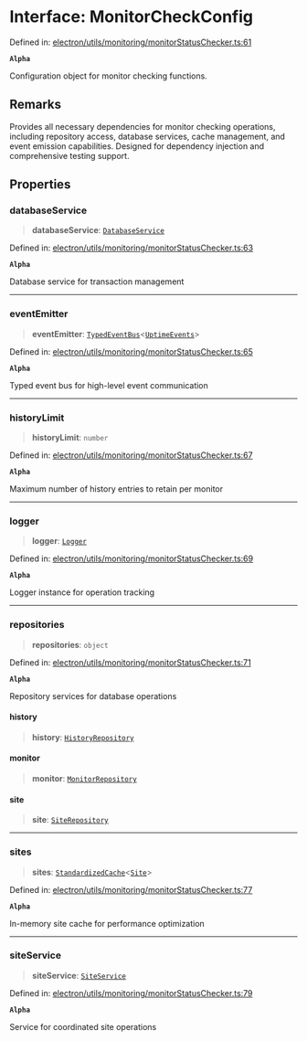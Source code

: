 # Interface: MonitorCheckConfig

Defined in: [electron/utils/monitoring/monitorStatusChecker.ts:61](https://github.com/Nick2bad4u/Uptime-Watcher/blob/8a1973382d5fe14c52996ecda381894eb7ecd4a6/electron/utils/monitoring/monitorStatusChecker.ts#L61)

**`Alpha`**

Configuration object for monitor checking functions.

## Remarks

Provides all necessary dependencies for monitor checking operations,
including repository access, database services, cache management,
and event emission capabilities. Designed for dependency injection
and comprehensive testing support.

## Properties

### databaseService

> **databaseService**: [`DatabaseService`](../../../../services/database/DatabaseService/classes/DatabaseService.md)

Defined in: [electron/utils/monitoring/monitorStatusChecker.ts:63](https://github.com/Nick2bad4u/Uptime-Watcher/blob/8a1973382d5fe14c52996ecda381894eb7ecd4a6/electron/utils/monitoring/monitorStatusChecker.ts#L63)

**`Alpha`**

Database service for transaction management

***

### eventEmitter

> **eventEmitter**: [`TypedEventBus`](../../../../events/TypedEventBus/classes/TypedEventBus.md)\<[`UptimeEvents`](../../../../events/eventTypes/interfaces/UptimeEvents.md)\>

Defined in: [electron/utils/monitoring/monitorStatusChecker.ts:65](https://github.com/Nick2bad4u/Uptime-Watcher/blob/8a1973382d5fe14c52996ecda381894eb7ecd4a6/electron/utils/monitoring/monitorStatusChecker.ts#L65)

**`Alpha`**

Typed event bus for high-level event communication

***

### historyLimit

> **historyLimit**: `number`

Defined in: [electron/utils/monitoring/monitorStatusChecker.ts:67](https://github.com/Nick2bad4u/Uptime-Watcher/blob/8a1973382d5fe14c52996ecda381894eb7ecd4a6/electron/utils/monitoring/monitorStatusChecker.ts#L67)

**`Alpha`**

Maximum number of history entries to retain per monitor

***

### logger

> **logger**: [`Logger`](../../../interfaces/interfaces/Logger.md)

Defined in: [electron/utils/monitoring/monitorStatusChecker.ts:69](https://github.com/Nick2bad4u/Uptime-Watcher/blob/8a1973382d5fe14c52996ecda381894eb7ecd4a6/electron/utils/monitoring/monitorStatusChecker.ts#L69)

**`Alpha`**

Logger instance for operation tracking

***

### repositories

> **repositories**: `object`

Defined in: [electron/utils/monitoring/monitorStatusChecker.ts:71](https://github.com/Nick2bad4u/Uptime-Watcher/blob/8a1973382d5fe14c52996ecda381894eb7ecd4a6/electron/utils/monitoring/monitorStatusChecker.ts#L71)

**`Alpha`**

Repository services for database operations

#### history

> **history**: [`HistoryRepository`](../../../../services/database/HistoryRepository/classes/HistoryRepository.md)

#### monitor

> **monitor**: [`MonitorRepository`](../../../../services/database/MonitorRepository/classes/MonitorRepository.md)

#### site

> **site**: [`SiteRepository`](../../../../services/database/SiteRepository/classes/SiteRepository.md)

***

### sites

> **sites**: [`StandardizedCache`](../../../cache/StandardizedCache/classes/StandardizedCache.md)\<[`Site`](../../../../../shared/types/interfaces/Site.md)\>

Defined in: [electron/utils/monitoring/monitorStatusChecker.ts:77](https://github.com/Nick2bad4u/Uptime-Watcher/blob/8a1973382d5fe14c52996ecda381894eb7ecd4a6/electron/utils/monitoring/monitorStatusChecker.ts#L77)

**`Alpha`**

In-memory site cache for performance optimization

***

### siteService

> **siteService**: [`SiteService`](../../../../services/site/SiteService/classes/SiteService.md)

Defined in: [electron/utils/monitoring/monitorStatusChecker.ts:79](https://github.com/Nick2bad4u/Uptime-Watcher/blob/8a1973382d5fe14c52996ecda381894eb7ecd4a6/electron/utils/monitoring/monitorStatusChecker.ts#L79)

**`Alpha`**

Service for coordinated site operations
